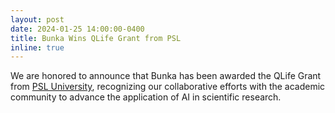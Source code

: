 ```yaml
---
layout: post
date: 2024-01-25 14:00:00-0400
title: Bunka Wins QLife Grant from PSL
inline: true
---
```


We are honored to announce that Bunka has been awarded the QLife Grant from [PSL University](https://www.psl.eu/en), recognizing our collaborative efforts with the academic community to advance the application of AI in scientific research.
